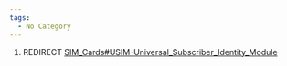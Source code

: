 ```yaml
---
tags:
  - No Category
---
```

1.  REDIRECT
    [SIM_Cards#USIM-Universal_Subscriber_Identity_Module](sim_cards#usim-universal_subscriber_identity_module.md)